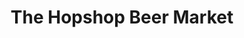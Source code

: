 ---
title: "The Hopshop Beer Market"
url: /state-college/the-hopshop-beer-market/
shop: Getränke
---
